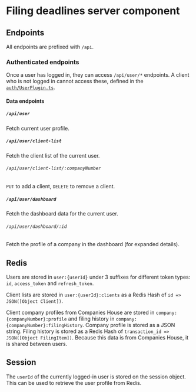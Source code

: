 # Filing deadlines server component

## Endpoints
All endpoints are prefixed with `/api`.

### Authenticated endpoints
Once a user has logged in, they can access `/api/user/*` endpoints. 
A client who is not logged in cannot access these, defined in the [`auth/UserPlugin.ts`](auth/UserPlugin.ts).

#### Data endpoints

##### `/api/user`
Fetch current user profile.

##### `/api/user/client-list`
Fetch the client list of the current user.

###### `/api/user/client-list/:companyNumber` 
`PUT` to add a client, `DELETE` to remove a client.

##### `/api/user/dashboard`
Fetch the dashboard data for the current user.

###### `/api/user/dashboard/:id`
Fetch the profile of a company in the dashboard (for expanded details).

## Redis

Users are stored in `user:{userId}` under 3 suffixes for different token types: `id`, `access_token` and `refresh_token`.

Client lists are stored in `user:{userId}:clients` as a Redis Hash of `id => JSON([Object Client])`.

Client company profiles from Companies House are stored in `company:{companyNumber}:profile` and filing history in `company:{companyNumber}:filingHistory`. 
Company profile is stored as a JSON string. Filing history is stored as a Redis Hash of `transaction_id => JSON([Object FilingItem])`.
Because this data is from Companies House, it is shared between users.


## Session
The `userId` of the currently logged-in user is stored on the session object. This can be used to retrieve the user profile from Redis.
